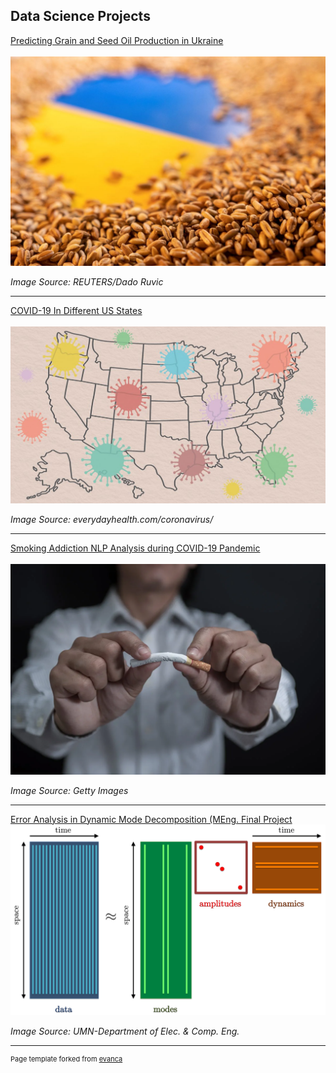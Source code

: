 ## Data Science Projects


[Predicting Grain and Seed Oil Production in Ukraine](/UkraineGrain_Proj)
<br><br>
<img src="images/ukraine_grain_thumbnail_pic.jpeg?raw=true"/>
<p><em>Image Source: REUTERS/Dado Ruvic</em></p>

---
[COVID-19 In Different US States](/CovidUSstates_Proj.md)
<br><br>
<img src="images/COVID_USstates.jpeg?raw=true"/>
<p><em>Image Source: everydayhealth.com/coronavirus/</em></p>

---
[Smoking Addiction NLP Analysis during COVID-19 Pandemic](/Reddit_Proj)
<br><br>
<img src="images/reddit_smokingProj_thumbnail.webp?raw=true"/>
<p><em>Image Source: Getty Images</em></p>

---
[Error Analysis in Dynamic Mode Decomposition (MEng. Final Project](/pdf/PosterForDMD.pdf)
<img src="images/dmdThumbnail.png?raw=true"/>
<p><em>Image Source: UMN-Department of Elec. & Comp. Eng.</em></p>

<!-- [Error Analysis in Dynamic Mode Decomposition (MEng. Final Project](http://example.com/)
<img src="images/dummy_thumbnail.jpg?raw=true"/> -->

---
<p style="font-size:11px">Page template forked from <a href="https://github.com/evanca/quick-portfolio">evanca</a></p>
<!-- Remove above link if you don't want to attibute -->
